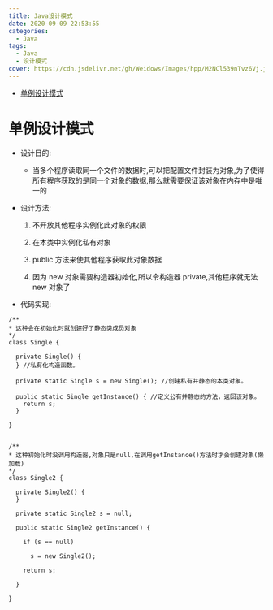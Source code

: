 ```yaml
---
title: Java设计模式
date: 2020-09-09 22:53:55
categories:
  - Java
tags:
  - Java
  - 设计模式
cover: https://cdn.jsdelivr.net/gh/Weidows/Images/hpp/M2NCl539nTvz6Vj.jpg
---
```


<!--
 * @Author: Weidows
 * @Date: 2020-09-09 22:53:55
 * @LastEditors: Weidows
 * @LastEditTime: 2021-02-13 17:07:54
 * @FilePath: \Weidowsd:\Game\Github\Blog-private\source\_posts\Java\design_pattern.md
-->

- [单例设计模式](#单例设计模式)

# 单例设计模式

- 设计目的:
  - 当多个程序读取同一个文件的数据时,可以把配置文件封装为对象,为了使得所有程序获取的是同一个对象的数据,那么就需要保证该对象在内存中是唯一的
- 设计方法:

  1. 不开放其他程序实例化此对象的权限

  2. 在本类中实例化私有对象

  3. public 方法来使其他程序获取此对象数据

  4. 因为 new 对象需要构造器初始化,所以令构造器 private,其他程序就无法 new 对象了

- 代码实现:

```
/**
* 这种会在初始化时就创建好了静态类成员对象
*/
class Single {

  private Single() {
  } //私有化构造函数。

  private static Single s = new Single(); //创建私有并静态的本类对象。

  public static Single getInstance() { //定义公有并静态的方法，返回该对象。
    return s;
  }

}


/**
* 这种初始化时没调用构造器,对象只是null,在调用getInstance()方法时才会创建对象(懒加载)
*/
class Single2 {

  private Single2() {
  }

  private static Single2 s = null;

  public static Single2 getInstance() {

    if (s == null)

      s = new Single2();

    return s;

  }

}
```
